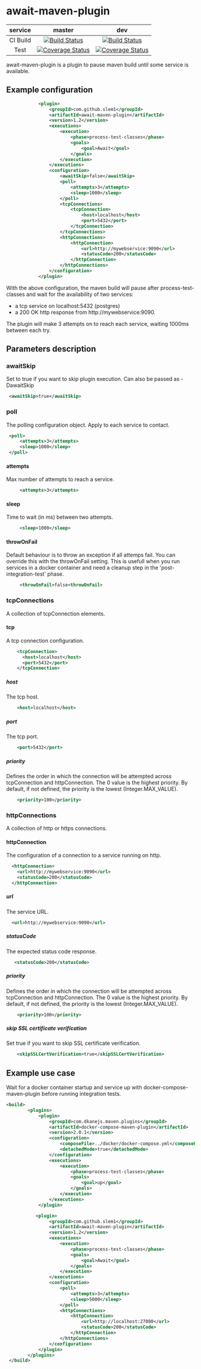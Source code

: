 # await-maven-plugin

| service  |                                                                                    master                                                                                    |                                                                                  dev                                                                                   |
| :------: | :--------------------------------------------------------------------------------------------------------------------------------------------------------------------------: | :--------------------------------------------------------------------------------------------------------------------------------------------------------------------: |
| CI Build |        [![Build Status](https://semaphoreci.com/api/v1/slem1/await-maven-plugin/branches/master/shields_badge.svg)](https://semaphoreci.com/slem1/await-maven-plugin)        |      [![Build Status](https://semaphoreci.com/api/v1/slem1/await-maven-plugin/branches/dev/shields_badge.svg)](https://semaphoreci.com/slem1/await-maven-plugin)       |
|   Test   | [![Coverage Status](https://coveralls.io/repos/github/slem1/await-maven-plugin/badge.svg?branch=master)](https://coveralls.io/github/slem1/await-maven-plugin?branch=master) | [![Coverage Status](https://coveralls.io/repos/github/slem1/await-maven-plugin/badge.svg?branch=dev)](https://coveralls.io/github/slem1/await-maven-plugin?branch=dev) |

await-maven-plugin is a plugin to pause maven build until some service is available.

## Example configuration

```xml
            <plugin>
                <groupId>com.github.slem1</groupId>
                <artifactId>await-maven-plugin</artifactId>
                <version>1.2</version>
                <executions>
                    <execution>
                        <phase>process-test-classes</phase>
                        <goals>
                            <goal>Await</goal>
                        </goals>
                    </execution>
                </executions>
                <configuration>
                    <awaitSkip>false</awaitSkip>
                    <poll>
                        <attempts>3</attempts>
                        <sleep>1000</sleep>
                    </poll>
                    <tcpConnections>
                        <tcpConnection>
                            <host>localhost</host>
                            <port>5432</port>
                        </tcpConnection>
                    </tcpConnections>
                    <httpConnections>
                        <httpConnection>
                            <url>http://mywebservice:9090</url>
                            <statusCode>200</statusCode>
                        </httpConnection>
                    </httpConnections>
                </configuration>
            </plugin>

```

With the above configuration, the maven build will pause after process-test-classes and wait for the availability of
two services:

- a tcp service on localhost:5432 (postgres)
- a 200 OK http response from http://mywebservice:9090.

The plugin will make 3 attempts on to reach each service, waiting 1000ms between each try.

## Parameters description

### awaitSkip

Set to true if you want to skip plugin execution. Can also be passed as -DawaitSkip

```xml
 <awaitSkip>true</awaitSkip>
```

### poll

The polling configuration object. Apply to each service to contact.

```xml
 <poll>
     <attempts>3</attempts>
     <sleep>1000</sleep>
 </poll>
```

#### attempts

Max number of attempts to reach a service.

```xml
     <attempts>3</attempts>
```

#### sleep

Time to wait (in ms) between two attempts.

```xml
     <sleep>1000</sleep>
```

#### throwOnFail

Default behaviour is to throw an exception if all attemps fail. You can override this with the throwOnFail setting. This is usefull when you run services in a docker container and need a cleanup step in the 'post-integration-test' phase.

```xml
     <throwOnFail>false<throwOnFail>
```

### tcpConnections

A collection of tcpConnection elements.

#### tcp

A tcp connection configuration.

```xml
    <tcpConnection>
      <host>localhost</host>
      <port>5432</port>
    </tcpConnection>
```

##### host

The tcp host.

```xml
    <host>localhost</host>
```

##### port

The tcp port.

```xml
    <port>5432</port>
```

##### priority

Defines the order in which the connection will be attempted across tcpConnection and httpConnection. The 0 value is the highest priority.
By default, if not defined, the priority is the lowest (Integer.MAX_VALUE).

```xml
    <priority>100</priority>
```

### httpConnections

A collection of http or https connections.

#### httpConnection

The configuration of a connection to a service running on http.

```xml
  <httpConnection>
    <url>http://mywebservice:9090</url>
    <statusCode>200</statusCode>
  </httpConnection>
```

##### url

The service URL.

```xml
  <url>http://mywebservice:9090</url>
```

##### statusCode

The expected status code response.

```xml
   <statusCode>200</statusCode>
```

##### priority

Defines the order in which the connection will be attempted across tcpConnection and httpConnection. The 0 value is the highest priority.
By default, if not defined, the priority is the lowest (Integer.MAX_VALUE).

```xml
    <priority>100</priority>
```

##### skip SSL certificate verification

Set true if you want to skip SSL certificate verification.

```xml
    <skipSSLCertVerification>true</skipSSLCertVerification>
```

## Example use case

Wait for a docker container startup and service up with docker-compose-maven-plugin before running integration tests.

```xml
<build>
        <plugins>
            <plugin>
                <groupId>com.dkanejs.maven.plugins</groupId>
                <artifactId>docker-compose-maven-plugin</artifactId>
                <version>2.0.1</version>
                <configuration>
                    <composeFile>../docker/docker-compose.yml</composeFile>
                    <detachedMode>true</detachedMode>
                </configuration>
                <executions>
                    <execution>
                        <phase>process-test-classes</phase>
                        <goals>
                            <goal>up</goal>
                        </goals>
                    </execution>
                </executions>
            </plugin>

           <plugin>
                <groupId>com.github.slem1</groupId>
                <artifactId>await-maven-plugin</artifactId>
                <version>1.2</version>
                <executions>
                    <execution>
                        <phase>process-test-classes</phase>
                        <goals>
                            <goal>Await</goal>
                        </goals>
                    </execution>
                </executions>
                <configuration>
                    <poll>
                        <attempts>3</attempts>
                        <sleep>5000</sleep>
                    </poll>
                    <httpConnections>
                        <httpConnection>
                            <url>http://localhost:27080</url>
                            <statusCode>200</statusCode>
                        </httpConnection>
                    </httpConnections>
                </configuration>
            </plugin>
        </plugins>
 </build>

```
